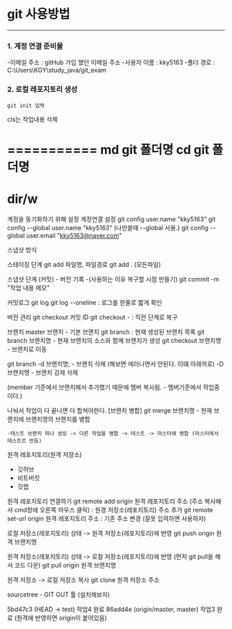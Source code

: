 # git 사용방법
-------------
### 1. 계정 연결 준비물
-이메일 주소 : gitHub 가입 했던 이메일 주소
-사용자 이름 : kky5163
-폴더 경로 : C:\Users\KGY\study_java/git_exam

### 2. 로컬 레포지토리 생성
```
git init 입력
```



cls는 작업내용 삭제

===========
md git 폴더명
cd git 폴더명
=======
dir/w
=====



계정을 동기화하기 위해 설정
계정연결 설정
	git config user.name "kky5163" 
git config --global user.name "kky5163"  (나만쓸때 --global 사용.)
git config --global user.email "kky5163@naver.com"	

스냅샷 방식 

스테이징 단계
git add 파일명, 파일경로
git add . (모든파일)

스냅샷 단계 (커밋) - 버전 기록  -(사용하는 이유 복구할 시점 만들기)
git commit -m "작업 내용 메모"


커밋로그
git log
git log --oneline : 로그를 한줄로 짧게 확인

버전 관리
git checkout 커밋 ID
git checkout - : 직전 단계로 복구


브랜치
master 브랜치 - 기본 브랜치
git branch : 현재 생성된 브랜치 목록
git branch 브랜치명 - 현재 브랜치의 소스와 함께 브랜치가 생성
git checkout 브랜치명 - 브랜치로 이동 

git branch -d 브랜치명; - 브랜치 삭제 (해보면 에러나면서 안된다. 이떄 아래꺼로)
	 -D 브랜치명 - 브랜치 강제 삭제 

(member 기준에서 브랜치해서 추가했기 때문에 멤버 복사됨. - 멤버기준에서 작업중이다.)



나눠서 작업이 다 끝나면 다 합쳐야한다.
[브랜치 병합]
git merge 브랜치명 - 현재 브랜치에 브랜치명의 브랜치를 병합

	-테스트 브랜치 하나 생성 -> 다른 작업을 병합 -> 테스트 -> 마스터에 병합 (마스터에서 테스트르 만듬)

원격 레포지토리(원격 저장소)
 - 깃허브
 - 비트버킷
 - 깃랩



원격 레포지토리 연결하기
git remote add origin 원격 레포지토리 주소   (주소 복사해서 cmd창에 오른쪽 마우스 클릭) : 원경 저장소(레포지토리) 주소 추가
git remote set-url origin 원격 레포지토리 주소 : 기존 주소 변경 (잘못 입력하면 사용하자)


로컬 저장소(레포지토리) 상태 -> 원격 저장소(레포지토리)에 반영
git push origin 원격 브랜치명


원격 저장소(레포지토리) 상태 -> 로컬 저장소(레포지토리)에 반영 (먼저 git pull을 해서 코드 다운)
git pull origin 원격 브랜치명


원격 저장소 -> 로컬 저장소 복사
git clone 원격 저장소 주소


sourcetree - GIT GUT 툴 (설치해보자)





5bd47c3 (HEAD -> test) 작업4 완료
86add4e (origin/master, master) 작업3 완료  (원격에 반영하면 origin이 붙어있음)
